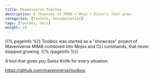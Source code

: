 ```yaml
---
title: Maveniverse Toolbox
description: A showcase of MIMA + Mojo + Picocli that grew
categories: [Toolbox, Documentation]
tags: [toolbox, docs]
weight: 20
---
```


{{% pageinfo %}}
Toolbox was started as a "showcase" project of Maveniverse MIMA combined into Mojos and CLI commands, that never stopped growing.
{{% /pageinfo %}}

A tool that gives you Swiss Knife for every situation.

https://github.com/maveniverse/toolbox
